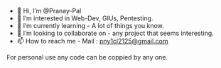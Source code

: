 - 👋 Hi, I’m @Pranay-Pal
- 👀 I’m interested in Web-Dev, GIUs, Pentesting.
- 🌱 I’m currently learning - A lot of things you know. 
- 💞️ I’m looking to collaborate on - any project that seems interesting.
- 📫 How to reach me - Mail : pny1cl2125@gmail.com

For personal use any code can be coppied by any one.

<!---
Pranay-Pal/Pranay-Pal is a ✨ special ✨ repository because its `README.md` (this file) appears on your GitHub profile.
You can click the Preview link to take a look at your changes.
--->
